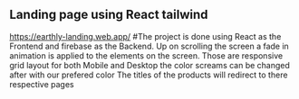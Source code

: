 ## Landing page using React tailwind 
https://earthly-landing.web.app/
#The project is done using React as the Frontend and firebase as the Backend.
Up on scrolling the screen a fade in animation is applied to the elements on the screen.
Those are responsive grid layout for both Mobile and Desktop the color screams can be changed after with our prefered color
The titles of the products will redirect to there respective pages

